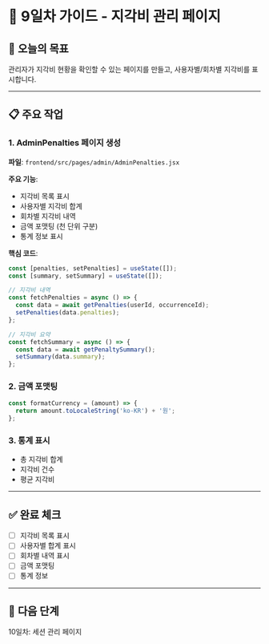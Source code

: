 # 📅 9일차 가이드 - 지각비 관리 페이지

## 🎯 오늘의 목표
관리자가 지각비 현황을 확인할 수 있는 페이지를 만들고, 사용자별/회차별 지각비를 표시합니다.

---

## 📋 주요 작업

### 1. AdminPenalties 페이지 생성

**파일**: `frontend/src/pages/admin/AdminPenalties.jsx`

**주요 기능**:
- 지각비 목록 표시
- 사용자별 지각비 합계
- 회차별 지각비 내역
- 금액 포맷팅 (천 단위 구분)
- 통계 정보 표시

**핵심 코드**:
```javascript
const [penalties, setPenalties] = useState([]);
const [summary, setSummary] = useState([]);

// 지각비 내역
const fetchPenalties = async () => {
  const data = await getPenalties(userId, occurrenceId);
  setPenalties(data.penalties);
};

// 지각비 요약
const fetchSummary = async () => {
  const data = await getPenaltySummary();
  setSummary(data.summary);
};
```

### 2. 금액 포맷팅
```javascript
const formatCurrency = (amount) => {
  return amount.toLocaleString('ko-KR') + '원';
};
```

### 3. 통계 표시
- 총 지각비 합계
- 지각비 건수
- 평균 지각비

---

## ✅ 완료 체크

- [ ] 지각비 목록 표시
- [ ] 사용자별 합계 표시
- [ ] 회차별 내역 표시
- [ ] 금액 포맷팅
- [ ] 통계 정보

---

## 🌟 다음 단계

10일차: 세션 관리 페이지

